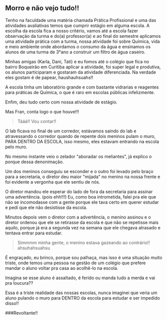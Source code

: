 ## Morro e não vejo tudo!! 

Tenho na faculdade uma matéria chamada Prática Profissional e uma das atividades avaliativas temos que cumprir estágio em alguma escola. A escolha da escola fica a nosso critério, vamos até a escola fazer observação da turma e do(a) professor(a) e ao final do semestre aplicamos uma atividade prática com a turma, nossa atividade foi sobre Química, vida e meio ambiente onde abordamos o consumo da água e ensinamos os alunos de uma turma de 3°ano a construir um filtro de água caseiro. 

Minhas amigas (Karla, Dani, Tati) e eu fomos até o colégio que fica no bairro Boqueirão em Curitiba aplicar a atividade, foi super legal e produtiva, os alunos participaram e gostaram da atividade diferenciada. Na verdade eles gostam é de papear, haushauhsuahs!!

A escola tinha um laboratório grande e com bastante vidrarias e reagentes para práticas de Química, o que é raro em escolas públicas infelizmente. 

Enfim, deu tudo certo com nossa atividade de estágio.

Mas Fran, conta logo o que houve!!!

>Tááá!! Vou contar!!

O lab ficava no final de um corredor, estávamos saindo do lab e atravessando o corredor quando de repente dois meninos pulam o muro, PARA DENTRO DA ESCOLA, isso mesmo, eles estavam entrando na escola pelo muro.

No mesmo instante veio o zelador "aboradar os meliantes", já explico o porque dessa denonimação.

Um dos meninos conseguiu se esconder e o outro foi levado pelo braço para a secretaria, o diretor deu maior "mijada" no menino na nossa frente e foi evidente a vergonha que ele sentiu de nós. 

O diretor mandou ele esperar do lado de fora da secretaria para assinar uma advertência. (pois ehh!!!) Eu, como boa intrometida, falei pra ele que não se incomodasse com a gente porque ele tava certo em querer estudar e pedi que ele não desistisse da escola. 

Minutos depois vem o diretor com a advertência, o menino assinou e o diretor ordenou que ele se retirasse da escola e que não se repetisse mais aquilo, porque já era a segunda vez na semana que ele chegava atrasado e tentava entrar para estudar.

> Simmmm minha gente, o menino estava gazeando ao contrário!! ahsuhahsuahsu

É engraçado, eu brinco, porque sou palhaça, mas isso é uma situação muito triste, onde temos uma pessoa na gestão de um colégio que prefere mandar o aluno voltar pra casa ao acolhê-lo na escola.

Imagina se esse aluno é assaltado, é ferido ou manda tudo a merda e vai pra loucura??

Essa é a triste realidade das nossas escolas, nunca imaginei que veria um aluno pulando o muro para DENTRO da escola para estudar e ser impedido disso!! 

###Revoltante!! 


